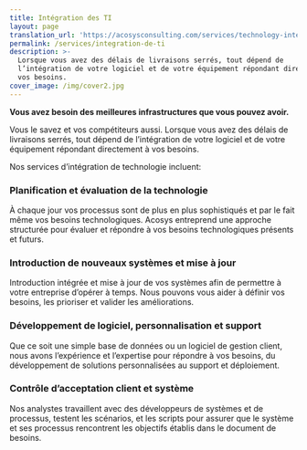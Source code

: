 ```yaml
---
title: Intégration des TI
layout: page
translation_url: 'https://acosysconsulting.com/services/technology-integration'
permalink: /services/integration-de-ti
description: >-
  Lorsque vous avez des délais de livraisons serrés, tout dépend de
  l’intégration de votre logiciel et de votre équipement répondant directement à
  vos besoins. 
cover_image: /img/cover2.jpg
---
```

**Vous avez besoin des meilleures infrastructures que vous pouvez avoir.**

Vous le savez et vos compétiteurs aussi. Lorsque vous avez des délais de livraisons serrés, tout dépend de l’intégration de votre logiciel et de votre équipement répondant directement à vos besoins. 

Nos services d’intégration de technologie incluent:

### Planification et évaluation de la technologie

À chaque jour vos processus sont de plus en plus sophistiqués et par le fait même vos besoins technologiques. Acosys entreprend une approche structurée pour évaluer et répondre à vos besoins technologiques présents et futurs.

### Introduction de nouveaux systèmes et mise à jour

Introduction intégrée et mise à jour de vos systèmes afin de permettre à votre entreprise d’opérer à temps. Nous pouvons vous aider à définir vos besoins, les prioriser et valider les améliorations.

### Développement de logiciel, personnalisation et support

Que ce soit une simple base de données ou un logiciel de gestion client, nous avons l’expérience et l’expertise pour répondre à vos besoins, du développement de solutions personnalisées au support et déploiement.

### Contrôle d’acceptation client et système

Nos analystes travaillent avec des développeurs de systèmes et de processus, testent les scénarios, et les scripts pour assurer que le système et ses processus rencontrent les objectifs établis dans le document de besoins.
